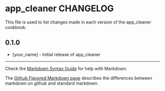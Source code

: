 app_cleaner CHANGELOG
=====================

This file is used to list changes made in each version of the app_cleaner cookbook.

0.1.0
-----
- [your_name] - Initial release of app_cleaner

- - -
Check the [Markdown Syntax Guide](http://daringfireball.net/projects/markdown/syntax) for help with Markdown.

The [Github Flavored Markdown page](http://github.github.com/github-flavored-markdown/) describes the differences between markdown on github and standard markdown.
